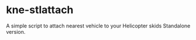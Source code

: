 # kne-stlattach
A simple script to attach nearest vehicle to your Helicopter skids Standalone version.
